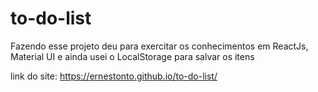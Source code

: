 # to-do-list

Fazendo esse projeto deu para exercitar os conhecimentos em ReactJs, Material UI e ainda usei o LocalStorage para salvar os itens

link do site: https://ernestonto.github.io/to-do-list/
